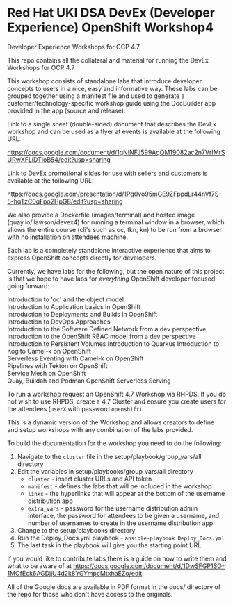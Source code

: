 # Red Hat UKI DSA DevEx (Developer Experience) OpenShift Workshop4
Developer Experience Workshops for OCP 4.7

This repo contains all the collateral and material for running the DevEx Workshops for OCP 4.7

This workshop consists of standalone labs that introduce developer concepts to users in a nice, easy and informative way. These labs can be grouped together using a manifest file and used to generate a customer/technology-specific workshop guide using the DocBuilder app provided in the app (source and release).

Link to a single sheet (double-sided) document that describes the DevEx workshop and can be used as a flyer at events is available at the following URL:

https://docs.google.com/document/d/1gNINFJ599AqQM19082ac2n7VrIMrSURwXFLiDTIoB54/edit?usp=sharing

Link to DevEx promotional slides for use with sellers and customers is available at the following URL:

https://docs.google.com/presentation/d/1Pq0vo95mGE9ZFppdLr44nVf7S-5-hqTzC0qFpo2HpG8/edit?usp=sharing

We also provide a Dockerfile (images/terminal) and hosted image (quay.io/ilawson/devex4) for running a terminal window in a browser, which allows the entire course (cli's such as oc, tkn, kn) to be run from a browser with no installation on attendees machine.

Each lab is a completely standalone interactive experience that aims to express OpenShift concepts directly for developers. 

Currently, we have labs for the following, but the open nature of this project is that we hope to have labs for *everything* OpenShift developer focused going forward:

Introduction to 'oc' and the object model  
Introduction to Application basics in OpenShift  
Introduction to Deployments and Builds in OpenShift  
Introduction to DevOps Approaches  
Introduction to the Software Defined Network from a dev perspective  
Introduction to the OpenShift RBAC model from a dev perspective  
Introduction to Persistent Volumes
Introduction to Quarkus
Introduction to Kogito
Camel-k on OpenShift  
Serverless Eventing with Camel-k on OpenShift  
Pipelines with Tekton on OpenShift  
Service Mesh on OpenShift  
Quay, Buildah and Podman
OpenShift Serverless Serving

To run a workshop request an OpenShift 4.7 Workshop via RHPDS. If you do not wish to use RHPDS, create a 4.7 Cluster and ensure you create users for the attendees (`userX` with password `openshift`).

This is a dynamic version of the Workshop and allows creators to define and setup workshops with any combination of the labs provided. 

To build the documentation for the workshop you need to do the following:

1. Navigate to the `cluster` file in the setup/playbook/group_vars/all directory
2. Edit the variables in setup/playbooks/group_vars/all directory
   * `cluster` - insert cluster URLs and API token
   * `manifest` - defines the labs that will be included in the workshop
   * `links` - the hyperlinks that will appear at the bottom of the username distribution app
   * `extra_vars` - password for the username distribution admin interface, the password for attendees to be given a username, and number of usernames to create in the username distribution app
2. Change to the setup/playbooks directory
3. Run the Deploy_Docs.yml playbook - `ansible-playbook Deploy_Docs.yml`
4. The last task in the playbook will give you the starting point URL

If you would like to contribute labs there is a guide on how to write them and what to be aware of at https://docs.google.com/document/d/1DwSFGP1SO-1MOfEck6AGDjjU4d2k8YGYmpcMtxhaEZo/edit

All of the Google docs are available in PDF format in the docs/ directory of the repo for those who don't have access to the originals.
